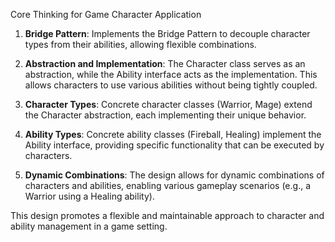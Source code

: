 Core Thinking for Game Character Application

1. **Bridge Pattern**: Implements the Bridge Pattern to decouple character types from their abilities, allowing flexible combinations.

2. **Abstraction and Implementation**: The Character class serves as an abstraction, while the Ability interface acts as the implementation. This allows characters to use various abilities without being tightly coupled.

3. **Character Types**: Concrete character classes (Warrior, Mage) extend the Character abstraction, each implementing their unique behavior.

4. **Ability Types**: Concrete ability classes (Fireball, Healing) implement the Ability interface, providing specific functionality that can be executed by characters.

5. **Dynamic Combinations**: The design allows for dynamic combinations of characters and abilities, enabling various gameplay scenarios (e.g., a Warrior using a Healing ability).

This design promotes a flexible and maintainable approach to character and ability management in a game setting.
